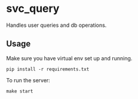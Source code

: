 # svc_query

Handles user queries and db operations.

## Usage

Make sure you have virtual env set up and running.

```
pip install -r requirements.txt
```

To run the server:

```
make start
```
